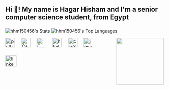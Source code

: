 <h2 align="left">Hi 👋! My name is Hagar Hisham and I'm a senior computer science student, from Egypt</h2>

###

<div>
  
  ![hhm150456's Stats](https://github-readme-stats.vercel.app/api?username=hhm150456&theme=dracula&show_icons=true&hide_border=true&count_private=true)
  ![hhm150456's Top Languages](https://github-readme-stats.vercel.app/api/top-langs/?username=hhm150456&theme=dracula&show_icons=true&hide_border=true&layout=compact)
</div>



<img align="right" height="150" src="https://avatars.githubusercontent.com/u/128513401?v=4"  />


<div align="left">
  <img src="https://cdn.jsdelivr.net/gh/devicons/devicon/icons/python/python-original.svg" height="30" alt="python logo"  />
  <img width="12" />
  <img src="https://upload.wikimedia.org/wikipedia/commons/thumb/1/18/ISO_C%2B%2B_Logo.svg/1200px-ISO_C%2B%2B_Logo.svg.png" height="30" alt="C++ logo"  />
  <img width="12" />
  <img src="https://upload.wikimedia.org/wikipedia/commons/thumb/1/18/C_Programming_Language.svg/926px-C_Programming_Language.svg.png" height="30" alt="C logo"  />
  <img width="12" />
  <img src="https://cdn.jsdelivr.net/gh/devicons/devicon/icons/html5/html5-original.svg" height="30" alt="html5 logo"  />
  <img width="12" />
  <img src="https://cdn.jsdelivr.net/gh/devicons/devicon/icons/css3/css3-original.svg" height="30" alt="css3 logo"  />
  <img width="12" />
  <img src="https://cdn.jsdelivr.net/gh/devicons/devicon/icons/javascript/javascript-original.svg" height="30" alt="javascript logo"  />
  <img width="12" />
</div>

###

<div align="left">


  <a href="https://www.linkedin.com/in/hagar-hisham2022/">
  <img src="https://img.shields.io/static/v1?message=LinkedIn&logo=linkedin&label=&color=0077B5&logoColor=white&labelColor=&style=for-the-badge" height="35" alt="linkedin logo"  /></a>
</div>

###

<br clear="both">


